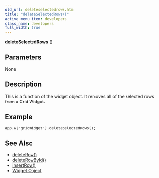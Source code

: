 ```yaml
---
old_url: deleteselectedrows.htm
title: "deleteSelectedRows()"
active_menu_item: developers
class_name: developers
full_width: true
---
```



**deleteSelectedRows** ()

## Parameters

None

## Description

This is a function of the widget object. It removes all of the selected rows from a Grid Widget.

## Example

    app.w('gridWidget').deleteSelectedRows();
   

## See Also

 - [deleteRow()](/developers/documentation/scripting-apis/client-api/widget-object-functions/repeater-grid/deleterow)
 - [deleteRowById()](/developers/documentation/scripting-apis/client-api/widget-object-functions/repeater-grid/deleterowbyid)
 - [insertRow()](/developers/documentation/scripting-apis/client-api/widget-object-functions/repeater-grid/insertrow)
 - [Widget Object](/developers/documentation/scripting-apis/client-api/objects-titbits/widget-object)

